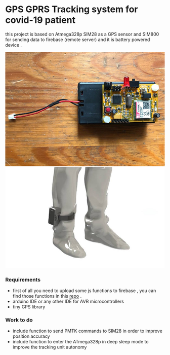 # GPS GPRS Tracking system for covid-19 patient

this project is based on Atmega328p SIM28 as a GPS sensor and SIM800 for sending data to firebase (remote server) and it is battery powered device .

![alt text](https://github.com/jawher-Mansour/pics/blob/master/Track1.jpg)
![alt text](https://github.com/jawher-Mansour/pics/blob/master/Track.jpg)

### Requirements

* first of all you need to upload some js functions to firebase , you can find those functions in this [repo](https://github.com/jawher-Mansour/GPRS-Firebase) .
* arduino IDE or any other IDE for AVR microcontrollers
* tiny GPS library 

### Work to do 
* include function to send PMTK commands to SIM28 in order to improve position accuracy
* include function to enter the ATmega328p in deep sleep mode to improve the tracking unit autonomy 
